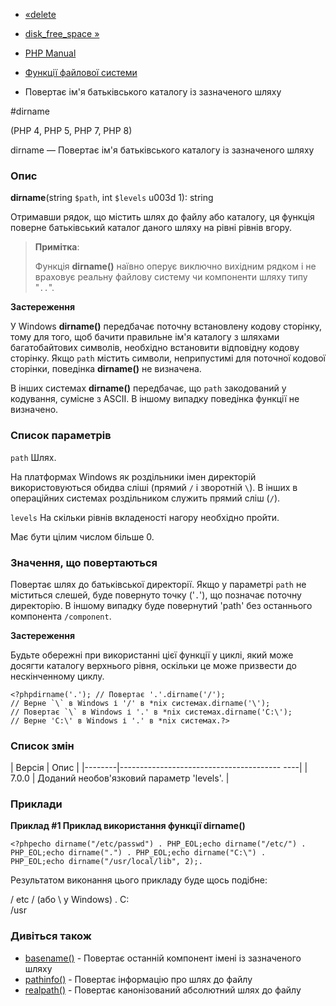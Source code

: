 - [«delete](function.delete.md)
- [disk_free_space »](function.disk-free-space.md)

- [PHP Manual](index.md)
- [Функції файлової системи](ref.filesystem.md)
- Повертає ім'я батьківського каталогу із зазначеного шляху

#dirname

(PHP 4, PHP 5, PHP 7, PHP 8)

dirname — Повертає ім'я батьківського каталогу із зазначеного шляху

### Опис

**dirname**(string `$path`, int `$levels` u003d 1): string

Отримавши рядок, що містить шлях до файлу або каталогу, ця функція
поверне батьківський каталог даного шляху на рівні рівнів вгору.

> **Примітка**:
>
> Функція **dirname()** наївно оперує виключно вихідним рядком
> і не враховує реальну файлову систему чи компоненти шляху типу
> "`..`".

**Застереження**

У Windows **dirname()** передбачає поточну встановлену кодову
сторінку, тому для того, щоб бачити правильне ім'я каталогу з
шляхами багатобайтових символів, необхідно встановити відповідну
кодову сторінку. Якщо `path` містить символи, неприпустимі для поточної
кодової сторінки, поведінка **dirname()** не визначена.

В інших системах **dirname()** передбачає, що `path` закодований у
кодування, сумісне з ASCII. В іншому випадку поведінка функції не
визначено.

### Список параметрів

`path`
Шлях.

На платформах Windows як роздільники імен директорій
використовуються обидва сліші (прямий `/` і зворотній `\`). В інших
в операційних системах роздільником служить прямий сліш (`/`).

`levels`
На скільки рівнів вкладеності нагору необхідно пройти.

Має бути цілим числом більше 0.

### Значення, що повертаються

Повертає шлях до батьківської директорії. Якщо у параметрі `path` не
міститься слешей, буде повернуто точку ('`.`'), що позначає поточну
директорію. В іншому випадку буде повернутий 'path' без останнього
компонента `/component`.

**Застереження**

Будьте обережні при використанні цієї функції у циклі, який може
досягти каталогу верхнього рівня, оскільки це може призвести до
нескінченному циклу.

``<?phpdirname('.'); // Повертає '.'.dirname('/'); // Верне `\` в Windows і '/' в *nix системах.dirname('\'); // Повертає `\` в Windows і '.' в *nix системах.dirname('C:\'); // Верне 'C:\' в Windows і '.' в *nix системах.?> ``

### Список змін

| Версія | Опис |
|--------|---------------------------------------- ----|
| 7.0.0 | Доданий необов'язковий параметр 'levels'. |

### Приклади

**Приклад #1 Приклад використання функції **dirname()****

`<?phpecho dirname("/etc/passwd") . PHP_EOL;echo dirname("/etc/") . PHP_EOL;echo dirname(".") . PHP_EOL;echo dirname("C:\") . PHP_EOL;echo dirname("/usr/local/lib", 2);. `

Результатом виконання цього прикладу буде щось подібне:

/ etc
/ (або \ у Windows)
.
C:\
/usr

### Дивіться також

- [basename()](function.basename.md) - Повертає останній
компонент імені із зазначеного шляху
- [pathinfo()](function.pathinfo.md) - Повертає інформацію про шлях
до файлу
- [realpath()](function.realpath.md) - Повертає канонізований
абсолютний шлях до файлу
